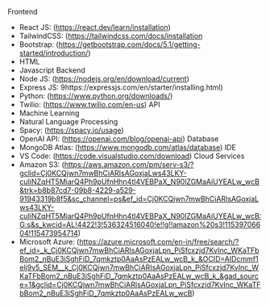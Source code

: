 Frontend
- React JS: (https://react.dev/learn/installation)
- TailwindCSS: (https://tailwindcss.com/docs/installation
- Bootstrap: (https://getbootstrap.com/docs/5.1/getting-started/introduction/)
- HTML
- Javascript
Backend
- Node JS: (https://nodejs.org/en/download/current)
- Express JS: 9https://expressjs.com/en/starter/installing.html)
- Python: (https://www.python.org/downloads/)
- Twilio: (https://www.twilio.com/en-us)
API
- Machine Learning
- Natural Language Processing
- Spacy: (https://spacy.io/usage)
- OpenAI API: (https://openai.com/blog/openai-api)
Database
- MongoDB Atlas: (https://www.mongodb.com/atlas/database)
IDE
- VS Code: (https://code.visualstudio.com/download)
Cloud Services
- Amazon S3: (https://aws.amazon.com/pm/serv-s3/?gclid=Cj0KCQjwn7mwBhCiARIsAGoxjaLws43LKY-cuIiNZqHT5MiarQ4Ph9pUfnHhn4tl4VEBPaX_N90lZGMaAiUYEALw_wcB&trk=b8b87cd7-09b8-4229-a529-91943319b8f5&sc_channel=ps&ef_id=Cj0KCQjwn7mwBhCiARIsAGoxjaLws43LKY-cuIiNZqHT5MiarQ4Ph9pUfnHhn4tl4VEBPaX_N90lZGMaAiUYEALw_wcB:G:s&s_kwcid=AL!4422!3!536324516040!e!!g!!amazon%20s3!11539706604!115473954714)
- Microsoft Azure: (https://azure.microsoft.com/en-in/free/search/?ef_id=_k_Cj0KCQjwn7mwBhCiARIsAGoxjaLpn_PiSfcxzjd7KvInc_WKaTFbBom2_nBuE3iSghFiD_7qmkztp0AaAsPzEALw_wcB_k_&OCID=AIDcmmf1elj9v5_SEM__k_Cj0KCQjwn7mwBhCiARIsAGoxjaLpn_PiSfcxzjd7KvInc_WKaTFbBom2_nBuE3iSghFiD_7qmkztp0AaAsPzEALw_wcB_k_&gad_source=1&gclid=Cj0KCQjwn7mwBhCiARIsAGoxjaLpn_PiSfcxzjd7KvInc_WKaTFbBom2_nBuE3iSghFiD_7qmkztp0AaAsPzEALw_wcB)
